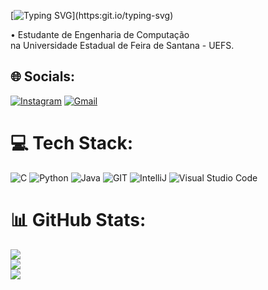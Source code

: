 
[![Typing SVG](https://readme-typing-svg.herokuapp.com/?color=9932CC&size=35&center=true&vCenter=true&width=1000&lines=Hello,+my+name+is+Gabriel+Henry;)](https:git.io/typing-svg)

• Estudante de Engenharia de Computação<br>na Universidade Estadual de Feira de Santana - UEFS.


## 🌐 Socials:
[![Instagram](https://img.shields.io/badge/Instagram-%23E4405F.svg?logo=Instagram&logoColor=white)](https://instagram.com/ghenr.y) 
[![Gmail](https://img.shields.io/badge/Gmail-%23E4405F.svg?logo=Gmail&logoColor=white)](mailto:gabrielhenrysilva10@gmail.com)

# 💻 Tech Stack:
![C](https://img.shields.io/badge/c-%2300599C.svg?style=for-the-badge&logo=c&logoColor=white) ![Python](https://img.shields.io/badge/python-3670A0?style=for-the-badge&logo=python&logoColor=ffdd54) ![Java](https://img.shields.io/badge/java-%23ED8B00.svg?style=for-the-badge&logo=java&logoColor=white) ![GIT](https://img.shields.io/badge/Git-fc6d26?style=for-the-badge&logo=git&logoColor=white) ![IntelliJ](https://img.shields.io/badge/IntelliJ-%23ED8B00.svg?style=plastic&logo=IntelliJIDEA&logoColor=black)
![Visual Studio Code](https://img.shields.io/badge/VisualStudioCode-%23ED8B00.svg?style=plastic&logo=VisualStudioCode&logoColor=black)

# 📊 GitHub Stats:
![](https://github-readme-stats.vercel.app/api?username=GHenryssg&theme=dark&hide_border=false&include_all_commits=false&count_private=false)<br/>
![](https://github-readme-streak-stats.herokuapp.com/?user=GHenryssg&theme=dark&hide_border=false)<br/>
![](https://github-readme-stats.vercel.app/api/top-langs/?username=GHenryssg&theme=dark&hide_border=false&include_all_commits=false&count_private=false&layout=compact)

<!-- Proudly created with GPRM ( https://gprm.itsvg.in ) -->
